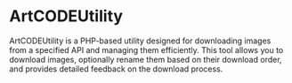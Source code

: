 # ArtCODEUtility
ArtCODEUtility is a PHP-based utility designed for downloading images from a specified API and managing them efficiently. This tool allows you to download images, optionally rename them based on their download order, and provides detailed feedback on the download process.
